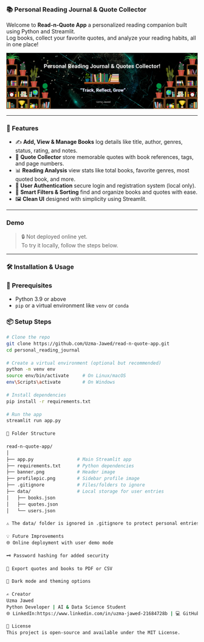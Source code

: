 ### 📚 Personal Reading Journal & Quote Collector

Welcome to **Read-n-Quote App** a personalized reading companion built using Python and Streamlit.  
Log books, collect your favorite quotes, and analyze your reading habits, all in one place!

![Banner](banner.png)

---

### 🌟 Features

- ✍️ **Add, View & Manage Books** log details like title, author, genres, status, rating, and notes.
- 📖 **Quote Collector** store memorable quotes with book references, tags, and page numbers.
- 📊 **Reading Analysis** view stats like total books, favorite genres, most quoted book, and more.
- 🔐 **User Authentication** secure login and registration system (local only).
- 🧠 **Smart Filters & Sorting** find and organize books and quotes with ease.
- 🖼️ **Clean UI** designed with simplicity using Streamlit.

---

### Demo

> 🔒 Not deployed online yet.  
To try it locally, follow the steps below.

---

### 🛠️ Installation & Usage

### 🔧 Prerequisites

- Python 3.9 or above
- `pip` or a virtual environment like `venv` or `conda`

### 📦 Setup Steps

```bash
# Clone the repo
git clone https://github.com/Uzma-Jawed/read-n-quote-app.git
cd personal_reading_journal

# Create a virtual environment (optional but recommended)
python -m venv env
source env/bin/activate     # On Linux/macOS
env\Scripts\activate        # On Windows

# Install dependencies
pip install -r requirements.txt

# Run the app
streamlit run app.py

📁 Folder Structure

read-n-quote-app/
│
├── app.py                # Main Streamlit app
├── requirements.txt      # Python dependencies
├── banner.png            # Header image
├── profilepic.png        # Sidebar profile image
├── .gitignore            # Files/folders to ignore
├── data/                 # Local storage for user entries
│   ├── books.json
│   ├── quotes.json
│   └── users.json

⚠️ The data/ folder is ignored in .gitignore to protect personal entries.

💡 Future Improvements
🌐 Online deployment with user demo mode

🗝️ Password hashing for added security

📁 Export quotes and books to PDF or CSV

🎨 Dark mode and theming options

✍️ Creator
Uzma Jawed
Python Developer | AI & Data Science Student
🌐 LinkedIn:https://www.linkedin.com/in/uzma-jawed-21684728b | 💻 GitHub

📜 License
This project is open-source and available under the MIT License.


